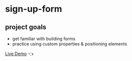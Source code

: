 # sign-up-form
## project goals
- get familiar with building forms
- practice using custom properties & positioning elements

[Live Demo](https://mushimush.github.io/sign-up-form/) :point_left:

